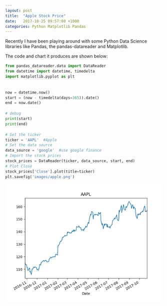 ```yaml
---
layout: post
title:  "Apple Stock Price"
date:   2017-10-25 09:57:00 +1000
categories: Python Matplotlib Pandas
---
```


Recently I have been playing around with some Python Data Science libraries like Pandas, the pandas-datareader and Matplotlib.

The code and chart it produces are shown below:

```python
from pandas_datareader.data import DataReader
from datetime import datetime, timedelta
import matplotlib.pyplot as plt


now = datetime.now()
start = (now - timedelta(days=365)).date()
end = now.date()

# debug
print(start)
print(end)

# Set the ticker
ticker = 'AAPL'  #Apple
# Set the data source
data_source = 'google'  #use google finance
# Import the stock prices
stock_prices = DataReader(ticker, data_source, start, end)
# Plot Close
stock_prices['Close'].plot(title=ticker)
plt.savefig('images/apple.png')
```

![Apple stock price](/images/apple.png)



